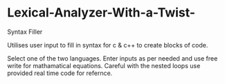 # Lexical-Analyzer-With-a-Twist-
Syntax Filler

Utilises user input to fill in syntax for c & c++ to create blocks of code.

Select one of the two languages.
Enter inputs as per needed and use free write for mathamatical equations.
Careful with the nested loops use provided real time code for refernce.
